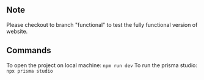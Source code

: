 ## Note

Please checkout to branch "functional" to test the fully functional version of website.

## Commands
To open the project on local machine: `npm run dev`
To run the prisma studio: `npx prisma studio` 
